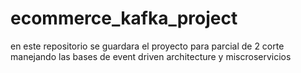 # ecommerce_kafka_project
en este repositorio se guardara el proyecto para parcial de 2 corte manejando las bases de event driven architecture y miscroservicios
